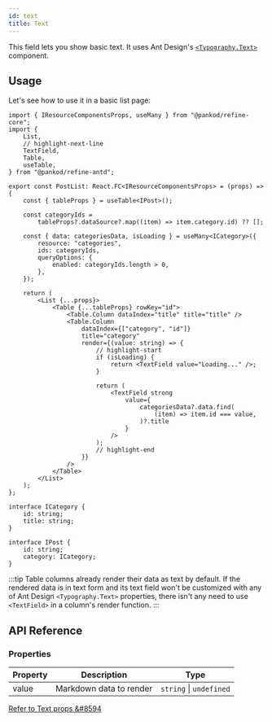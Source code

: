 ```yaml
---
id: text
title: Text
---
```


This field lets you show basic text. It uses Ant Design's [`<Typography.Text>`](https://ant.design/components/typography/#Typography.Text) component.

## Usage

Let's see how to use it in a basic list page:

```tsx  title="src/pages/posts/list.tsx"
import { IResourceComponentsProps, useMany } from "@pankod/refine-core";
import {
    List,
    // highlight-next-line
    TextField,
    Table,
    useTable,
} from "@pankod/refine-antd";

export const PostList: React.FC<IResourceComponentsProps> = (props) => {
    const { tableProps } = useTable<IPost>();

    const categoryIds =
        tableProps?.dataSource?.map((item) => item.category.id) ?? [];

    const { data: categoriesData, isLoading } = useMany<ICategory>({
        resource: "categories",
        ids: categoryIds,
        queryOptions: {
            enabled: categoryIds.length > 0,
        },
    });

    return (
        <List {...props}>
            <Table {...tableProps} rowKey="id">
                <Table.Column dataIndex="title" title="title" />
                <Table.Column
                    dataIndex={["category", "id"]}
                    title="category"
                    render={(value: string) => {
                        // highlight-start
                        if (isLoading) {
                            return <TextField value="Loading..." />;
                        }

                        return (
                            <TextField strong
                                value={
                                    categoriesData?.data.find(
                                        (item) => item.id === value,
                                    )?.title
                                }
                            />
                        );
                        // highlight-end
                    }}
                />
            </Table>
        </List>
    );
};

interface ICategory {
    id: string;
    title: string;
}

interface IPost {
    id: string;
    category: ICategory;
}
```

:::tip
Table columns already render their data as text by default. If the rendered data is in text form and its text field won't be customized with any of Ant Design `<Typography.Text>` properties, there isn't any need to use `<TextField>` in a column's render function.
:::

## API Reference

### Properties

| Property | Description             | Type                    |
| -------- | ----------------------- | ----------------------- |
| value    | Markdown data to render | `string` \| `undefined` |

[Refer to Text props &#8594](https://ant.design/components/typography/#Typography.Text)
